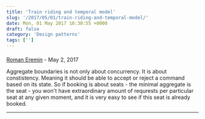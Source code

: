 ```yaml
---
title: 'Train riding and temporal model'
slug: '/2017/05/01/train-riding-and-temporal-model/'
date: Mon, 01 May 2017 10:30:55 +0000
draft: false
category: 'Design patterns'
tags: ['']
---
```



#### 
[Roman Eremin]( "roman.eremin@gmail.com") - <time datetime="2017-05-02 18:50:00">May 2, 2017</time>

Aggregate boundaries is not only about concurrency. It is about constistency. Meaning it should be able to accept or reject a command based on its state. So if booking is about seats - the minimal aggregate is the seat - you won't have extraordinary amount of requrests per particular seat at any given moment, and it is very easy to see if this seat is already booked.
<hr />
